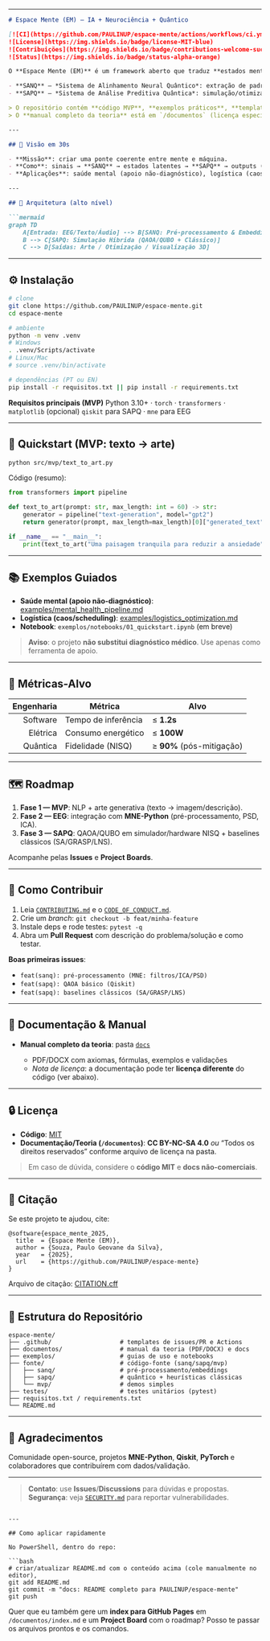 
---

````markdown
# Espace Mente (EM) — IA + Neurociência + Quântico

[![CI](https://github.com/PAULINUP/espace-mente/actions/workflows/ci.yml/badge.svg)](https://github.com/PAULINUP/espace-mente/actions/workflows/ci.yml)
![License](https://img.shields.io/badge/license-MIT-blue)
![Contribuições](https://img.shields.io/badge/contributions-welcome-success)
![Status](https://img.shields.io/badge/status-alpha-orange)

O **Espace Mente (EM)** é um framework aberto que traduz **estados mentais** em **representações externas** (arte generativa, otimização logística, visualizações 3D), combinando:

- **SANQ** — *Sistema de Alinhamento Neural Quântico*: extração de padrões a partir de EEG/voz/texto e conversão para **embeddings**.
- **SAPQ** — *Sistema de Análise Preditiva Quântica*: simulação/otimização **híbrida** (quântico + clássico) de cenários futuros e decisões.

> O repositório contém **código MVP**, **exemplos práticos**, **templates de issues/PR** e **documentação**.  
> O **manual completo da teoria** está em `/documentos` (licença específica; ver seção **Licença**).

---

## 🔭 Visão em 30s

- **Missão**: criar uma ponte coerente entre mente e máquina.  
- **Como**: sinais → **SANQ** → estados latentes → **SAPQ** → outputs (arte/otimização).  
- **Aplicações**: saúde mental (apoio não-diagnóstico), logística (caos/scheduling), indústria criativa.

---

## 🧠 Arquitetura (alto nível)

```mermaid
graph TD
    A[Entrada: EEG/Texto/Áudio] --> B[SANQ: Pré-processamento & Embeddings]
    B --> C[SAPQ: Simulação Híbrida (QAOA/QUBO + Clássico)]
    C --> D[Saídas: Arte / Otimização / Visualização 3D]
````

---

## ⚙️ Instalação

```bash
# clone
git clone https://github.com/PAULINUP/espace-mente.git
cd espace-mente

# ambiente
python -m venv .venv
# Windows
. .venv/Scripts/activate
# Linux/Mac
# source .venv/bin/activate

# dependências (PT ou EN)
pip install -r requisitos.txt || pip install -r requirements.txt
```

**Requisitos principais (MVP)**
Python 3.10+ · `torch` · `transformers` · `matplotlib`
(opcional) `qiskit` para SAPQ · `mne` para EEG

---

## 🚀 Quickstart (MVP: texto → arte)

```bash
python src/mvp/text_to_art.py
```

Código (resumo):

```python
from transformers import pipeline

def text_to_art(prompt: str, max_length: int = 60) -> str:
    generator = pipeline("text-generation", model="gpt2")
    return generator(prompt, max_length=max_length)[0]["generated_text"]

if __name__ == "__main__":
    print(text_to_art("Uma paisagem tranquila para reduzir a ansiedade"))
```

---

## 📚 Exemplos Guiados

* **Saúde mental (apoio não-diagnóstico)**: [examples/mental_health_pipeline.md](examples/mental_health_pipeline.md)
* **Logística (caos/scheduling)**: [examples/logistics_optimization.md](examples/logistics_optimization.md)
* **Notebook**: `exemplos/notebooks/01_quickstart.ipynb` (em breve)

> **Aviso**: o projeto **não substitui diagnóstico médico**. Use apenas como ferramenta de apoio.

---

## 📐 Métricas-Alvo

| Engenharia | Métrica             | Alvo                      |
| ---------: | ------------------- | ------------------------- |
|   Software | Tempo de inferência | ≤ **1.2s**                |
|   Elétrica | Consumo energético  | ≤ **100W**                |
|   Quântica | Fidelidade (NISQ)   | ≥ **90%** (pós-mitigação) |

---

## 🗺️ Roadmap

1. **Fase 1 — MVP**: NLP + arte generativa (texto → imagem/descrição).
2. **Fase 2 — EEG**: integração com **MNE-Python** (pré-processamento, PSD, ICA).
3. **Fase 3 — SAPQ**: QAOA/QUBO em simulador/hardware NISQ + baselines clássicos (SA/GRASP/LNS).

Acompanhe pelas **Issues** e **Project Boards**.

---

## 🤝 Como Contribuir

1. Leia [`CONTRIBUTING.md`](CONTRIBUTING.md) e o [`CODE_OF_CONDUCT.md`](CODE_OF_CONDUCT.md).
2. Crie um *branch*: `git checkout -b feat/minha-feature`
3. Instale deps e rode testes: `pytest -q`
4. Abra um **Pull Request** com descrição do problema/solução e como testar.

**Boas primeiras issues**:

* `feat(sanq): pré-processamento (MNE: filtros/ICA/PSD)`
* `feat(sapq): QAOA básico (Qiskit)`
* `feat(sapq): baselines clássicos (SA/GRASP/LNS)`

---

## 🧾 Documentação & Manual

* **Manual completo da teoria**: pasta [`docs`](docs)

  * PDF/DOCX com axiomas, fórmulas, exemplos e validações
  * *Nota de licença*: a documentação pode ter **licença diferente** do código (ver abaixo).

---

## 🔒 Licença

* **Código**: [MIT](LICENÇA)
* **Documentação/Teoria (`/documentos`)**: **CC BY-NC-SA 4.0** *ou* “Todos os direitos reservados” conforme arquivo de licença na pasta.

> Em caso de dúvida, considere o **código MIT** e **docs não-comerciais**.

---

## 📄 Citação

Se este projeto te ajudou, cite:

```
@software{espace_mente_2025,
  title  = {Espace Mente (EM)},
  author = {Souza, Paulo Geovane da Silva},
  year   = {2025},
  url    = {https://github.com/PAULINUP/espace-mente}
}
```

Arquivo de citação: [CITATION.cff](CITATION.cff)

---

## 🧩 Estrutura do Repositório

```
espace-mente/
├── .github/                   # templates de issues/PR e Actions
├── documentos/                # manual da teoria (PDF/DOCX) e docs
├── exemplos/                  # guias de uso e notebooks
├── fonte/                     # código-fonte (sanq/sapq/mvp)
│   ├── sanq/                  # pré-processamento/embeddings
│   ├── sapq/                  # quântico + heurísticas clássicas
│   └── mvp/                   # demos simples
├── testes/                    # testes unitários (pytest)
├── requisitos.txt / requirements.txt
└── README.md
```

---

## 🙌 Agradecimentos

Comunidade open-source, projetos **MNE-Python**, **Qiskit**, **PyTorch** e colaboradores que contribuírem com dados/validação.

---

> **Contato**: use **Issues**/**Discussions** para dúvidas e propostas.
> **Segurança**: veja [`SECURITY.md`](SECURITY.md) para reportar vulnerabilidades.

````

---

## Como aplicar rapidamente

No PowerShell, dentro do repo:

```bash
# criar/atualizar README.md com o conteúdo acima (cole manualmente no editor),
git add README.md
git commit -m "docs: README completo para PAULINUP/espace-mente"
git push
````

Quer que eu também gere um **index para GitHub Pages** em `/documentos/index.md` e um **Project Board** com o roadmap? Posso te passar os arquivos prontos e os comandos.
